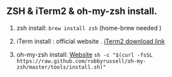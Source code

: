 ## ZSH & iTerm2 & oh-my-zsh install.
1. zsh install: 
	`brew install zsh`  (home-brew needed )

2. iTerm install :
	official website .   [iTerm2 download link][1]

3. oh-my-zsh install:
	[Website][2]
	`sh -c "$(curl -fsSL https://raw.github.com/robbyrussell/oh-my-zsh/master/tools/install.sh)" `



[1]:	https://www.iterm2.com/downloads.html
[2]:	http://ohmyz.sh